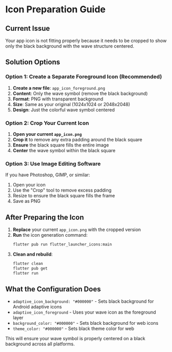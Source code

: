 # Icon Preparation Guide

## Current Issue
Your app icon is not fitting properly because it needs to be cropped to show only the black background with the wave structure centered.

## Solution Options

### Option 1: Create a Separate Foreground Icon (Recommended)
1. **Create a new file**: `app_icon_foreground.png`
2. **Content**: Only the wave symbol (remove the black background)
3. **Format**: PNG with transparent background
4. **Size**: Same as your original (1024x1024 or 2048x2048)
5. **Design**: Just the colorful wave symbol centered

### Option 2: Crop Your Current Icon
1. **Open your current `app_icon.png`**
2. **Crop it** to remove any extra padding around the black square
3. **Ensure** the black square fills the entire image
4. **Center** the wave symbol within the black square

### Option 3: Use Image Editing Software
If you have Photoshop, GIMP, or similar:
1. Open your icon
2. Use the "Crop" tool to remove excess padding
3. Resize to ensure the black square fills the frame
4. Save as PNG

## After Preparing the Icon

1. **Replace** your current `app_icon.png` with the cropped version
2. **Run** the icon generation command:
   ```bash
   flutter pub run flutter_launcher_icons:main
   ```
3. **Clean and rebuild**:
   ```bash
   flutter clean
   flutter pub get
   flutter run
   ```

## What the Configuration Does

- `adaptive_icon_background: "#000000"` - Sets black background for Android adaptive icons
- `adaptive_icon_foreground` - Uses your wave icon as the foreground layer
- `background_color: "#000000"` - Sets black background for web icons
- `theme_color: "#000000"` - Sets black theme color for web

This will ensure your wave symbol is properly centered on a black background across all platforms.
